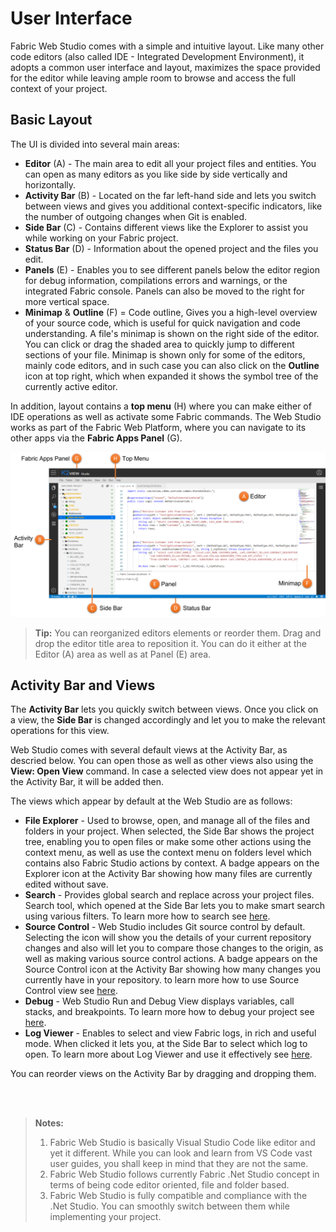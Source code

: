 # User Interface

Fabric Web Studio comes with a simple and intuitive layout. Like many other code editors (also called IDE - Integrated Development Environment), it adopts a common user interface and layout,  maximizes the space provided for the editor while leaving ample room to browse and access the full context of your project.



## Basic Layout

 The UI is divided into several main areas:

* **Editor** (A) - The main area to edit all your project files and entities. You can open as many editors as you like side by side vertically and horizontally.
* **Activity Bar** (B) -  Located on the far left-hand side and lets you switch between views and gives you additional context-specific indicators, like the number of outgoing changes when Git is enabled.
* **Side Bar** (C) - Contains different views like the Explorer to assist you while working on your Fabric project.
* **Status Bar** (D) - Information about the opened project and the files you edit.
* **Panels** (E) - Enables you to see different panels below the editor region for debug information, compilations errors and warnings, or the integrated Fabric console. Panels can also be moved to the right for more vertical space.
* **Minimap** & **Outline** (F) = Code outline, Gives you a high-level overview of your source code, which is useful for quick navigation and code understanding. A file's minimap is shown on the right side of the editor. You can click or drag the shaded area to quickly jump to different sections of your file. Minimap is shown only for some of the editors, mainly code editors, and in such case you can also click on the **Outline** icon at top right, which when expanded it shows the symbol tree of the currently active editor.



In addition, layout contains a **top menu** (H) where you can make either of IDE operations as well as activate some Fabric commands. The Web Studio works as part of the Fabric Web Platform, where you can navigate to its other apps via the **Fabric Apps Panel** (G).  



![basic layout](images/1_main_ui.png)



>**Tip:** You can reorganized editors elements or reorder them. Drag and drop the editor title area to reposition it. You can do it either at the Editor (A) area as well as at Panel (E) area.



## Activity Bar and Views

The **Activity Bar** lets you quickly switch between views. Once you click on a view, the **Side Bar** is changed accordingly and let you to make the relevant operations for this view. 

Web Studio comes with several default views at the Activity Bar, as descried below. You can open those as well as other views also using the **View: Open View** command. In case a selected view does not appear yet in the Activity Bar, it will be added then. 

The views which appear by default at the Web Studio are as follows:

* **File Explorer** - Used to browse, open, and manage all of the files and folders in your project. When selected, the Side Bar shows the project tree, enabling you to open files or make some other actions using the context menu, as well as use the context menu on folders level which contains also Fabric Studio actions by context. A badge appears on the Explorer icon at the Activity Bar showing how many files are currently edited without save. 
* **Search** - Provides global search and replace across your project files.  Search tool, which opened at the Side Bar lets you to make smart search using various filters. To learn more how to search see [here]().
* **Source Control** - Web Studio includes Git source control by default. Selecting the icon will show you the details of your current repository changes and also will let you to compare those changes to the origin, as well as making various source control actions. A badge appears on the Source Control icon at the Activity Bar showing how many changes you currently have in your repository. to learn more how to use Source Control view see [here]().
* **Debug** - Web Studio Run and Debug View displays variables, call stacks, and breakpoints. To learn more how to debug your project see [here]().
* **Log Viewer** - Enables to select and view Fabric logs, in rich and useful mode. When clicked it lets you, at the Side Bar to select which log to open. To learn more about Log Viewer and use it effectively see [here]().



You can reorder views on the Activity Bar by dragging and dropping them.  

<br/><br/>



>**Notes:** 
>
>1. Fabric Web Studio is basically Visual Studio Code like editor and yet it different. While you can look and learn from VS Code vast user guides, you shall keep in mind that they are not the same.
>2. Fabric Web Studio follows currently Fabric .Net Studio concept in terms of being code editor oriented, file and folder based.
>3. Fabric Web Studio is fully compatible and compliance with the .Net Studio. You can smoothly switch between them while implementing your project.
